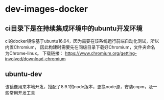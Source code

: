 # dev-images-docker
## ci目录下是在持续集成环境中的ubuntu开发环境
ci的docker镜像基于ubuntu16.04，因为需要在该系统运行前端自动化测试，所以内置Chromium， 因此构建时需要先在同级目录下载好Chromium，文件夹命名为Chrome-linux。
下载链接： https://www.chromium.org/getting-involved/download-chromium
## ubuntu-dev
该镜像用来本地开发，搭配了8.9.1的node版本，更换node源，安装cnpm，及一些常用开发工具

